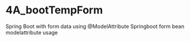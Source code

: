 # 4A_bootTempForm
Spring Boot with form data using @ModelAttribute 
Springboot
form bean
modelattribute usage
